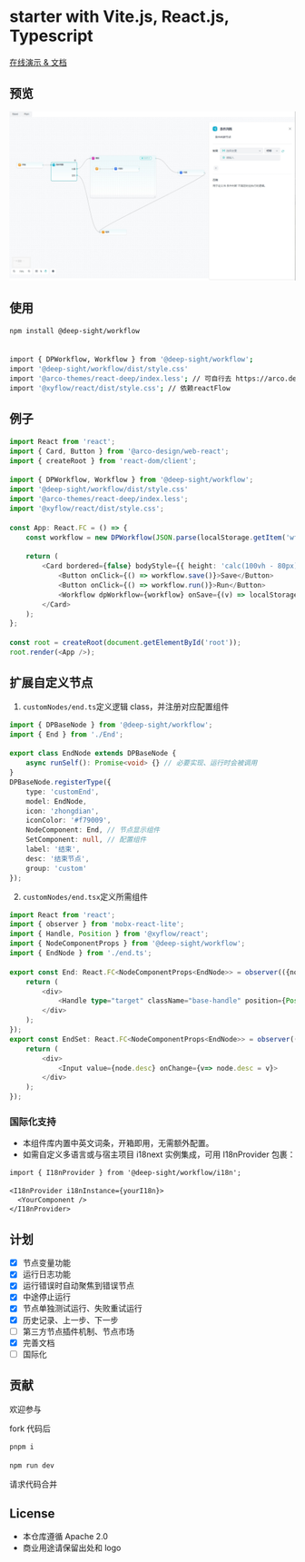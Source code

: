 # starter with Vite.js, React.js, Typescript

[在线演示 & 文档](https://ideepsight.github.io/deep-workflow/)

## 预览

![工作流预览](./ex.png)

## 使用

```Bash
npm install @deep-sight/workflow


import { DPWorkflow, Workflow } from '@deep-sight/workflow';
import '@deep-sight/workflow/dist/style.css'
import '@arco-themes/react-deep/index.less'; // 可自行去 https://arco.design/themes 更换arcoDesign主题
import '@xyflow/react/dist/style.css'; // 依赖reactFlow

```

## 例子

```TypeScript
import React from 'react';
import { Card, Button } from '@arco-design/web-react';
import { createRoot } from 'react-dom/client';

import { DPWorkflow, Workflow } from '@deep-sight/workflow';
import '@deep-sight/workflow/dist/style.css'
import '@arco-themes/react-deep/index.less';
import '@xyflow/react/dist/style.css';

const App: React.FC = () => {
	const workflow = new DPWorkflow(JSON.parse(localStorage.getItem('wf') || '{}'));

	return (
		<Card bordered={false} bodyStyle={{ height: 'calc(100vh - 80px)', width: '100%', padding: '0 0 50px 0' }}>
			<Button onClick={() => workflow.save()}>Save</Button>
			<Button onClick={() => workflow.run()}>Run</Button>
			<Workflow dpWorkflow={workflow} onSave={(v) => localStorage.setItem('wf', JSON.stringify(v))} autoSave={false} autoSaveInterval={2000} />
		</Card>
	);
};

const root = createRoot(document.getElementById('root'));
root.render(<App />);
```

## 扩展自定义节点

1. `customNodes/end.ts`定义逻辑 class，并注册对应配置组件

```TypeScript
import { DPBaseNode } from '@deep-sight/workflow';
import { End } from './End';

export class EndNode extends DPBaseNode {
	async runSelf(): Promise<void> {} // 必要实现、运行时会被调用
}
DPBaseNode.registerType({
	type: 'customEnd',
	model: EndNode,
	icon: 'zhongdian',
	iconColor: '#f79009',
	NodeComponent: End, // 节点显示组件
	SetComponent: null, // 配置组件
	label: '结束',
	desc: '结束节点',
	group: 'custom'
});

```

2. `customNodes/end.tsx`定义所需组件

```TypeScript
import React from 'react';
import { observer } from 'mobx-react-lite';
import { Handle, Position } from '@xyflow/react';
import { NodeComponentProps } from '@deep-sight/workflow';
import { EndNode } from './end.ts';

export const End: React.FC<NodeComponentProps<EndNode>> = observer(({node}) => {
	return (
		<div>
			<Handle type="target" className="base-handle" position={Position.Left} />
		</div>
	);
});
export const EndSet: React.FC<NodeComponentProps<EndNode>> = observer(({node}) => {
	return (
		<div>
			<Input value={node.desc} onChange={v=> node.desc = v}>
		</div>
	);
});
```
### 国际化支持

- 本组件库内置中英文词条，开箱即用，无需额外配置。
- 如需自定义多语言或与宿主项目 i18next 实例集成，可用 I18nProvider 包裹：

```tsx
import { I18nProvider } from '@deep-sight/workflow/i18n';

<I18nProvider i18nInstance={yourI18n}>
  <YourComponent />
</I18nProvider>
```

## 计划

-   [x] 节点变量功能
-   [x] 运行日志功能
-   [x] 运行错误时自动聚焦到错误节点
-   [x] 中途停止运行
-   [x] 节点单独测试运行、失败重试运行
-   [x] 历史记录、上一步、下一步
-   [ ] 第三方节点插件机制、节点市场
-   [x] 完善文档
-   [ ] 国际化

## 贡献

欢迎参与

fork 代码后

```Bash
pnpm i

npm run dev
```

请求代码合并

## License

-   本仓库遵循 Apache 2.0
-   商业用途请保留出处和 logo
